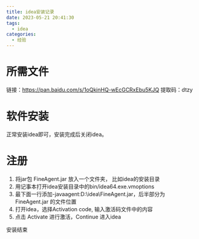 ```yaml
---
title: idea安装记录
date: 2023-05-21 20:41:30
tags:
  - idea
categories:
  - 经验
---
```


# 所需文件

链接：https://pan.baidu.com/s/1oQkinHQ-wEcGCRxEbu5KJQ 
提取码：dtzy

# 软件安装

正常安装idea即可，安装完成后关闭idea。

# 注册

1. 将jar包 FineAgent.jar 放入一个文件夹， 比如idea的安装目录
2. 用记事本打开idea安装目录中的bin/idea64.exe.vmoptions
3. 最下面一行添加-javaagent:D:\\idea\\FineAgent.jar，后半部分为 FineAgent.jar 的文件位置
4. 打开idea，选择Activation code, 输入激活码文件中的内容
5. 点击 Activate 进行激活，Continue 进入idea

安装结束

